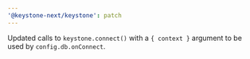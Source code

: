 ```yaml
---
'@keystone-next/keystone': patch
---
```


Updated calls to `keystone.connect()` with a `{ context }` argument to be used by `config.db.onConnect`.

